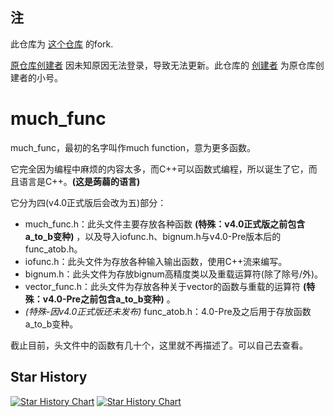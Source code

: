 ## 注
此仓库为 [这个仓库](https://github.com/YiskyGame/much_func) 的fork.

[原仓库创建者](https://github.com/YiskyGame) 因未知原因无法登录，导致无法更新。此仓库的 [创建者](https://github.com/Yisky-Game) 为原仓库创建者的小号。
# much_func
much_func，最初的名字叫作much function，意为更多函数。

它完全因为编程中麻烦的内容太多，而C++可以函数式编程，所以诞生了它，而且语言是C++。**(这是蒟蒻的语言)**

它分为四(v4.0正式版后会改为五)部分：

+ much_func.h：此头文件主要存放各种函数 **(特殊：v4.0正式版之前包含a_to_b变种)** ，以及导入iofunc.h、bignum.h与v4.0-Pre版本后的func_atob.h。
+ iofunc.h：此头文件为存放各种输入输出函数，使用C++流来编写。
+ bignum.h：此头文件为存放bignum高精度类以及重载运算符(除了除号/外)。
+ vector_func.h：此头文件为存放各种关于vector的函数与重载的运算符 **(特殊：v4.0-Pre之前包含a_to_b变种)** 。
+ _(特殊-因v4.0正式版还未发布)_ func_atob.h：4.0-Pre及之后用于存放函数a_to_b变种。

截止目前，头文件中的函数有几十个，这里就不再描述了。可以自己去查看。

## Star History

[![Star History Chart](https://api.star-history.com/svg?repos=Yisky-Game/much_func&type=Date)](https://www.star-history.com/#Yisky-Game/much_func&Date)
[![Star History Chart](https://api.star-history.com/svg?repos=YiskyGame/much_func&type=Date)](https://www.star-history.com/#YiskyGame/much_func&Date)

